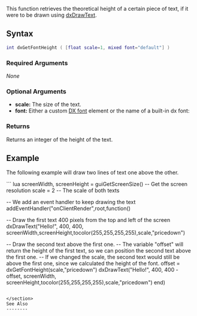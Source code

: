 This function retrieves the theoretical height of a certain piece of text, if it were to be drawn using [dxDrawText](/docs/dxDrawText.md "wikilink").

Syntax
------

``` lua
int dxGetFontHeight ( [float scale=1, mixed font="default"] )
```

### Required Arguments

*None*

### Optional Arguments

-   **scale:** The size of the text.
-   **font:** Either a custom [DX font](/docs/DX_font.md "wikilink") element or the name of a built-in dx font:

### Returns

Returns an integer of the height of the text.

Example
-------

The following example will draw two lines of text one above the other.

<section name="Client" class="client" show="true">
``` lua
screenWidth, screenHeight = guiGetScreenSize() -- Get the screen resolution
scale = 2  -- The scale of both texts

-- We add an event handler to keep drawing the text 
addEventHandler("onClientRender",root,function()

   -- Draw the first text 400 pixels from the top and left of the screen
   dxDrawText("Hello!", 400, 400, screenWidth,screenHeight,tocolor(255,255,255,255),scale,"pricedown")

   -- Draw the second text above the first one.
   -- The variable "offset" will return the height of the first text, so we can position the second text above the first one. 
   -- If we changed the scale, the second text would still be above the first one, since we calculated the height of the font. 
   offset = dxGetFontHeight(scale,"pricedown")
   dxDrawText("Hello!", 400, 400 - offset, screenWidth, screenHeight,tocolor(255,255,255,255),scale,"pricedown")
end)
```

</section>
See Also
--------
